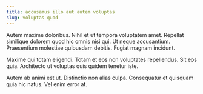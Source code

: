 ```yaml
---
title: accusamus illo aut autem voluptas
slug: voluptas quod
---
```


Autem maxime doloribus. Nihil et ut tempora voluptatem amet. Repellat similique dolorem quod hic omnis nisi qui. Ut neque accusantium. Praesentium molestiae quibusdam debitis. Fugiat magnam incidunt.

Maxime qui totam eligendi. Totam et eos non voluptates repellendus. Sit eos quia. Architecto ut voluptas quis quidem tenetur iste.

Autem ab animi est ut. Distinctio non alias culpa. Consequatur et quisquam quia hic natus. Vel enim error at.
